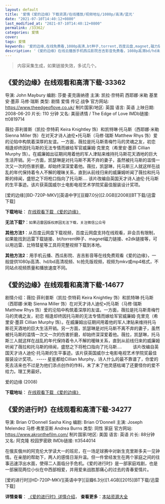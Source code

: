 ```yaml
---
layout: default
title: '爱情《爱的边缘》下载资源/在线播放/视频地址/1080p/高清/蓝光'
date: "2021-07-10T14:40:12+0800"
last_modified_at: "2021-07-10T14:40:12+0800"
permalink: /33362/
categories: 爱情
cover:
tags: 爱情
keywords: '爱的边缘,在线免费看,1080p高清,bt种子,torrent,百度云盘,magnet,磁力链,迅雷下载资源'
description: '《爱的边缘》在线云播放手机西瓜影院吉吉影音免费看，1080p高清bd/hd未删减完整版和tc抢先枪版，mkv/mp4格式，附带bt/torrent种子、magnet/磁力链、百度云盘、网盘资源迅雷下载链接'
---
```


>内容采集生成，如果链接失效，多试几个。


## 《爱的边缘》在线观看和高清下载-33362

导演: John Maybury 编剧: 莎曼·麦克唐纳德 主演: 凯拉·奈特莉 西耶娜·米勒 基里安·墨菲 马修·瑞斯 类型: 剧情 爱情 传记 战争 官方网站: https://www.theedgeoflove.co.uk/ 制片国家/地区: 英国 语言: 英语 上映日期: 2008-06-20 片长: 110 分钟 又名: 美丽诱情 / The Edge of Love IMDb链接: tt0819714

薇拉·菲利普斯（凯拉·奈特莉 Keira Knightley 饰）和凯特琳·托马斯（西耶娜·米勒 Sienna Miller 饰）在对天才诗人迪伦•托马斯（马修·瑞斯 Matthew Rhys 饰）爱的沦陷中构筑着深厚的友谊。一方面，薇拉是托马斯青梅竹马的灵魂之友，初恋 相逢却终因托马斯的无法专情而嫁给军官威廉姆·克里克（希里安·墨菲 Cillian Murphy 饰）。在威廉姆出征期间用着他的军人津贴来维持托马斯花天酒地的巨大生活开销。另一方面，凯瑟琳是对托马斯不离不弃的妻子，虽然被托马斯的滥情一次又一次的伤害折磨，却始终深深爱着他。薇拉，凯瑟琳，托马斯三人就这样在战乱的年代保持着令人不解的暧昧关系，直到从前线归来的威廉姆听闻了薇拉和托马斯的绯闻，盛怒之下将枪口指向了托马斯…. 该片改编自英国天才诗人迪伦·托马斯的生平事迹。该片获英国威尔士电影电视艺术学院奖最佳服装设计奖项。


[爱的边缘][BD-720P-MKV][英语中字][豆瓣7.0分][2.0GB][2008][BT下载/迅雷下载]

**下载地址**： [在线观看下载 《爱的边缘》](https://www.btdx8.com/torrent/the_edge_of_love_2008.html) 


**无法下载?**：`如果迅雷因版权原因无法下载，关注微信公众号 `

**其他方法1**：从百度云网盘下载视频，百度云网盘支持在线观看，非会员有限制，如果能找到迅雷下载链接、bt/torrent种子、magnet磁力链接、e2dk链接等，可以用迅雷、比特彗星等工具将完整视频下载到本地。

**其他方法2**：用手机云播、西瓜影院、吉吉影音等在线免费观看《爱的边缘》，一般提供1080p高清、hd/bd高清视频、tc抢先版视频，视频为mkv或mp4格式，不同站点视频质量和播放速度不同。


## 《爱的边缘》在线观看和高清下载-14677

剧情介绍：薇拉·菲利普斯（凯拉·奈特莉 Keira Knightley 饰）和凯特琳·托马斯（西耶娜·米勒 Sienna Miller 饰）在对天才诗人迪伦•托马斯（马修·瑞斯 Matthew Rhys 饰）爱的沦陷中构筑着深厚的友谊。一方面，薇拉是托马斯青梅竹马的灵魂之友，初恋 相逢却终因托马斯的无法专情而嫁给军官威廉姆·克里克（希里安·墨菲 Cillian Murphy 饰）。在威廉姆出征期间用着他的军人津贴来维持托马斯花天酒地的巨大生活开销。另一方面，凯瑟琳是对托马斯不离不弃的妻子，虽然被托马斯的滥情一次又一次的伤害折磨，却始终深深爱着他。薇拉，凯瑟琳，托马斯三人就这样在战乱的年代保持着令人不解的暧昧关系，直到从前线归来的威廉姆听闻了薇拉和托马斯的绯闻，盛怒之下将枪口指向了托马斯….  　　该片改编自英国天才诗人迪伦·托马斯的生平事迹。该片获英国威尔士电影电视艺术学院奖最佳服装设计奖项。 ----- 星星都给Cillian Murphy，诗人什么的最不靠谱了，你爱的死去活来也不过是为他们添点创作的作料，末了末了他灵感枯竭了还要怪你的爱不给力。理工男最好。


爱的边缘 (2008)

**下载地址**： [在线观看下载 《爱的边缘》](https://www.btbtdy.me/btdy/dy5101.html) 


## 《爱的进行时》在线观看和高清下载-34277

导演: Brian O’Donnell Sasha King 编剧: Brian O’Donnell 主演: Joseph Melendez 马修·弗里亚斯 Andrea Burns 类型: 同性 家庭 官方网站: https://www.akronthefilm.com/ 制片国家/地区: 美国 语言: 英语 片长: 88分钟 又名: 阿克隆 校园罗密欧 IMDb链接: tt3544014

在俄亥俄州的阿克伦大学读大一的班尼，在一场足球赛中对新生克里斯多夫一见钟情。在亲朋的帮助下，两人的感情日渐升温。但一件曾经发生在两个家庭之间的往事迅速浮出水面，使得二人面临分手危机。《爱的进行时》是一部家庭戏剧，也是一部展现两位小伙在中西部相爱，并用爱来战胜那痛心的过去的青春爱情片。


[爱的进行时][HD-720P-MKV][英语中字][豆瓣6.3分][1.4GB][2015][BT下载/迅雷下载]

**详情查看**： [《爱的进行时》详情介绍](/movie/34277/)， **查看更多**：[本站资源大全](/movie/t/all/)

